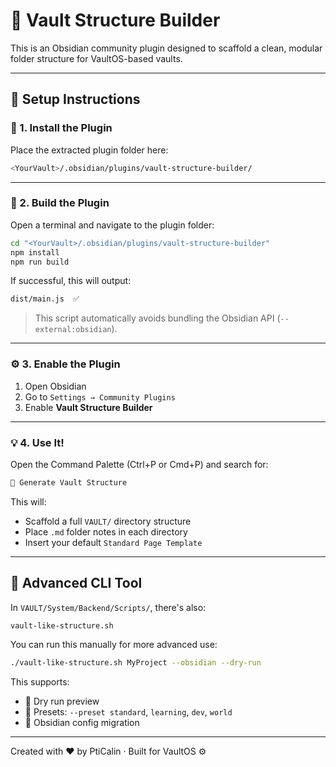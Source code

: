 # 🧱 Vault Structure Builder

This is an Obsidian community plugin designed to scaffold a clean, modular folder structure for VaultOS-based vaults.

---

## 🚀 Setup Instructions

### 📁 1. Install the Plugin
Place the extracted plugin folder here:

```bash
<YourVault>/.obsidian/plugins/vault-structure-builder/
```

---

### 🧰 2. Build the Plugin

Open a terminal and navigate to the plugin folder:

```bash
cd "<YourVault>/.obsidian/plugins/vault-structure-builder"
npm install
npm run build
```

If successful, this will output:
```bash
dist/main.js  ✅
```

> This script automatically avoids bundling the Obsidian API (`--external:obsidian`).

---

### ⚙️ 3. Enable the Plugin

1. Open Obsidian
2. Go to `Settings → Community Plugins`
3. Enable **Vault Structure Builder**

---

### 💡 4. Use It!

Open the Command Palette (Ctrl+P or Cmd+P) and search for:

```bash
🧱 Generate Vault Structure
```

This will:

- Scaffold a full `VAULT/` directory structure
- Place `.md` folder notes in each directory
- Insert your default `Standard Page Template`

---

## 🔌 Advanced CLI Tool

In `VAULT/System/Backend/Scripts/`, there's also:

```bash
vault-like-structure.sh
```

You can run this manually for more advanced use:

```bash
./vault-like-structure.sh MyProject --obsidian --dry-run
```

This supports:

- 🧪 Dry run preview
- 📂 Presets: `--preset standard`, `learning`, `dev`, `world`
- 🧠 Obsidian config migration

---

Created with ❤️ by PtiCalin · Built for VaultOS ⚙️
